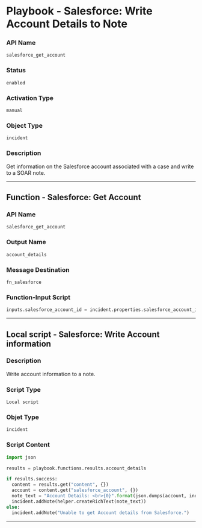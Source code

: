 <!--
    DO NOT MANUALLY EDIT THIS FILE
    THIS FILE IS AUTOMATICALLY GENERATED WITH resilient-sdk codegen
    Generated with resilient-sdk v49.1.51
-->

# Playbook - Salesforce: Write Account Details to Note

### API Name
`salesforce_get_account`

### Status
`enabled`

### Activation Type
`manual`

### Object Type
`incident`

### Description
Get information on the Salesforce account associated with a case and write to a SOAR note.


---
## Function - Salesforce: Get Account

### API Name
`salesforce_get_account`

### Output Name
`account_details`

### Message Destination
`fn_salesforce`

### Function-Input Script
```python
inputs.salesforce_account_id = incident.properties.salesforce_account_id if incident.properties.salesforce_account_id else helper.fail("Error: AccountId is None")
```

---

## Local script - Salesforce: Write Account information

### Description
Write account information to a note.

### Script Type
`Local script`

### Objet Type
`incident`

### Script Content
```python
import json

results = playbook.functions.results.account_details

if results.success:
  content = results.get("content", {})
  account = content.get("salesforce_account", {})
  note_text = "Account Details: <br>{0}".format(json.dumps(account, indent=4))
  incident.addNote(helper.createRichText(note_text))
else:
  incident.addNote("Unable to get Account details from Salesforce.")
```

---
